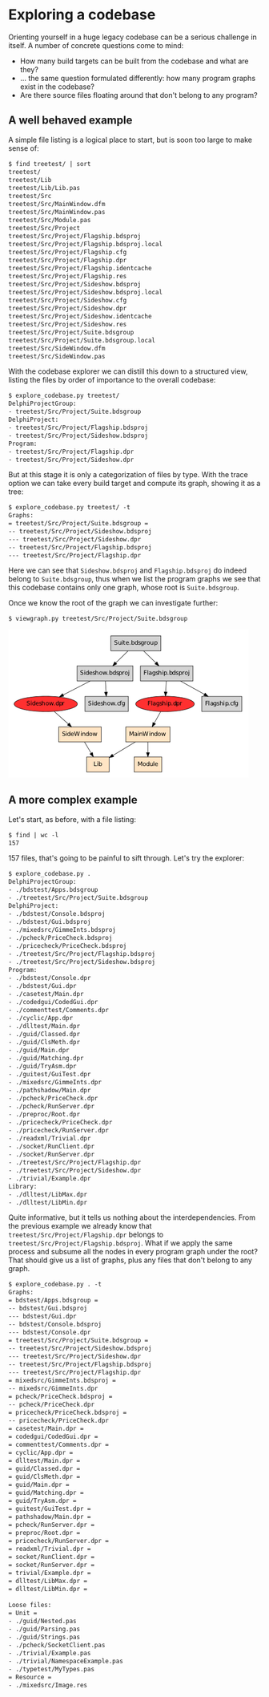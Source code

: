# Exploring a codebase

Orienting yourself in a huge legacy codebase can be a serious challenge in
itself. A number of concrete questions come to mind:

* How many build targets can be built from the codebase and what are they?
* ... the same question formulated differently: how many program graphs exist in the
  codebase?
* Are there source files floating around that don't belong to any program?


## A well behaved example

A simple file listing is a logical place to start, but is soon too large to
make sense of:

	$ find treetest/ | sort
	treetest/
	treetest/Lib
	treetest/Lib/Lib.pas
	treetest/Src
	treetest/Src/MainWindow.dfm
	treetest/Src/MainWindow.pas
	treetest/Src/Module.pas
	treetest/Src/Project
	treetest/Src/Project/Flagship.bdsproj
	treetest/Src/Project/Flagship.bdsproj.local
	treetest/Src/Project/Flagship.cfg
	treetest/Src/Project/Flagship.dpr
	treetest/Src/Project/Flagship.identcache
	treetest/Src/Project/Flagship.res
	treetest/Src/Project/Sideshow.bdsproj
	treetest/Src/Project/Sideshow.bdsproj.local
	treetest/Src/Project/Sideshow.cfg
	treetest/Src/Project/Sideshow.dpr
	treetest/Src/Project/Sideshow.identcache
	treetest/Src/Project/Sideshow.res
	treetest/Src/Project/Suite.bdsgroup
	treetest/Src/Project/Suite.bdsgroup.local
	treetest/Src/SideWindow.dfm
	treetest/Src/SideWindow.pas

With the codebase explorer we can distill this down to a structured view,
listing the files by order of importance to the overall codebase:

	$ explore_codebase.py treetest/
	DelphiProjectGroup:
	- treetest/Src/Project/Suite.bdsgroup
	DelphiProject:
	- treetest/Src/Project/Flagship.bdsproj
	- treetest/Src/Project/Sideshow.bdsproj
	Program:
	- treetest/Src/Project/Flagship.dpr
	- treetest/Src/Project/Sideshow.dpr

But at this stage it is only a categorization of files by type. With the trace
option we can take every build target and compute its graph, showing it as a
tree:

	$ explore_codebase.py treetest/ -t
	Graphs:
	= treetest/Src/Project/Suite.bdsgroup =
	-- treetest/Src/Project/Sideshow.bdsproj
	--- treetest/Src/Project/Sideshow.dpr
	-- treetest/Src/Project/Flagship.bdsproj
	--- treetest/Src/Project/Flagship.dpr

Here we can see that `Sideshow.bdsproj` and `Flagship.bdsproj` do indeed belong to
`Suite.bdsgroup`, thus when we list the program graphs we see
that this codebase contains only one graph, whose root is `Suite.bdsgroup`.

Once we know the root of the graph we can investigate further:

	$ viewgraph.py treetest/Src/Project/Suite.bdsgroup

![Alt text](imgs/treetest_suite.png)


## A more complex example

Let's start, as before, with a file listing:

	$ find | wc -l
	157

157 files, that's going to be painful to sift through. Let's try the explorer:

	$ explore_codebase.py .
	DelphiProjectGroup:
	- ./bdstest/Apps.bdsgroup
	- ./treetest/Src/Project/Suite.bdsgroup
	DelphiProject:
	- ./bdstest/Console.bdsproj
	- ./bdstest/Gui.bdsproj
	- ./mixedsrc/GimmeInts.bdsproj
	- ./pcheck/PriceCheck.bdsproj
	- ./pricecheck/PriceCheck.bdsproj
	- ./treetest/Src/Project/Flagship.bdsproj
	- ./treetest/Src/Project/Sideshow.bdsproj
	Program:
	- ./bdstest/Console.dpr
	- ./bdstest/Gui.dpr
	- ./casetest/Main.dpr
	- ./codedgui/CodedGui.dpr
	- ./commenttest/Comments.dpr
	- ./cyclic/App.dpr
	- ./dlltest/Main.dpr
	- ./guid/Classed.dpr
	- ./guid/ClsMeth.dpr
	- ./guid/Main.dpr
	- ./guid/Matching.dpr
	- ./guid/TryAsm.dpr
	- ./guitest/GuiTest.dpr
	- ./mixedsrc/GimmeInts.dpr
	- ./pathshadow/Main.dpr
	- ./pcheck/PriceCheck.dpr
	- ./pcheck/RunServer.dpr
	- ./preproc/Root.dpr
	- ./pricecheck/PriceCheck.dpr
	- ./pricecheck/RunServer.dpr
	- ./readxml/Trivial.dpr
	- ./socket/RunClient.dpr
	- ./socket/RunServer.dpr
	- ./treetest/Src/Project/Flagship.dpr
	- ./treetest/Src/Project/Sideshow.dpr
	- ./trivial/Example.dpr
	Library:
	- ./dlltest/LibMax.dpr
	- ./dlltest/LibMin.dpr

Quite informative, but it tells us nothing about the interdependencies.
From the previous example we already know that 
`treetest/Src/Project/Flagship.dpr` belongs to
`treetest/Src/Project/Flagship.bdsproj`. What if we apply the same process and
subsume all the nodes in every program graph under the root? That should give
us a list of graphs, plus any files that don't belong to any graph.

	$ explore_codebase.py . -t
	Graphs:
	= bdstest/Apps.bdsgroup =
	-- bdstest/Gui.bdsproj
	--- bdstest/Gui.dpr
	-- bdstest/Console.bdsproj
	--- bdstest/Console.dpr
	= treetest/Src/Project/Suite.bdsgroup =
	-- treetest/Src/Project/Sideshow.bdsproj
	--- treetest/Src/Project/Sideshow.dpr
	-- treetest/Src/Project/Flagship.bdsproj
	--- treetest/Src/Project/Flagship.dpr
	= mixedsrc/GimmeInts.bdsproj =
	-- mixedsrc/GimmeInts.dpr
	= pcheck/PriceCheck.bdsproj =
	-- pcheck/PriceCheck.dpr
	= pricecheck/PriceCheck.bdsproj =
	-- pricecheck/PriceCheck.dpr
	= casetest/Main.dpr =
	= codedgui/CodedGui.dpr =
	= commenttest/Comments.dpr =
	= cyclic/App.dpr =
	= dlltest/Main.dpr =
	= guid/Classed.dpr =
	= guid/ClsMeth.dpr =
	= guid/Main.dpr =
	= guid/Matching.dpr =
	= guid/TryAsm.dpr =
	= guitest/GuiTest.dpr =
	= pathshadow/Main.dpr =
	= pcheck/RunServer.dpr =
	= preproc/Root.dpr =
	= pricecheck/RunServer.dpr =
	= readxml/Trivial.dpr =
	= socket/RunClient.dpr =
	= socket/RunServer.dpr =
	= trivial/Example.dpr =
	= dlltest/LibMax.dpr =
	= dlltest/LibMin.dpr =

	Loose files:
	= Unit =
	- ./guid/Nested.pas
	- ./guid/Parsing.pas
	- ./guid/Strings.pas
	- ./pcheck/SocketClient.pas
	- ./trivial/Example.pas
	- ./trivial/NamespaceExample.pas
	- ./typetest/MyTypes.pas
	= Resource =
	- ./mixedsrc/Image.res
